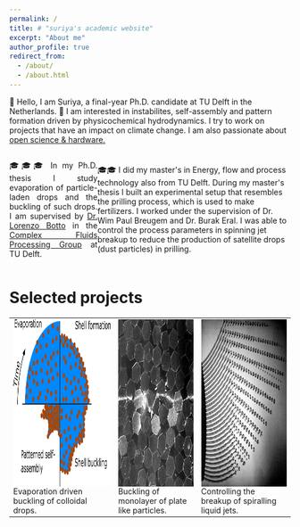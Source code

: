 ```yaml
---
permalink: /
title: # "suriya's academic website"
excerpt: "About me"
author_profile: true
redirect_from: 
  - /about/
  - /about.html
---
```




👋 Hello, I am Suriya, a final-year Ph.D. candidate at TU Delft in the Netherlands. 🔬 I am interested in instabilites, self-assembly and pattern formation driven by physicochemical hydrodynamics. I try to work on projects that have an impact on climate change. I am also passionate about <a href="https://suriyaflow.github.io/suriyaprakash.github.io/opensource/">open science & hardware.</a>


<div style="display: flex; align-items: center;">
<p style="text-align: justify;"> 🎓🎓🎓 In my Ph.D. thesis I study evaporation of particle-laden drops and the buckling of such drops. I am supervised by <a href="https://www.tudelft.nl/staff/l.botto/?cHash=7ba1f9f844091f98d5670993cb9cc996">Dr. Lorenzo Botto</a>  in the <a href = "https://www.tudelft.nl/me/over/afdelingen/process-energy/research/complex-fluid-processing">Complex Fluids Processing Group</a> at TU Delft. 

  🎓🎓 I did my master's in Energy, flow and process technology also from TU Delft. During my master's thesis I built an experimental setup that resembles the prilling process, which is used to make fertilizers. I worked under the supervision of Dr. Wim Paul Breugem and Dr. Burak Eral. I was able to control the process parameters in spinning jet breakup to reduce the production of satellite drops (dust particles) in prilling.
</p>
</div>

Selected projects
======

<!-- <div style="display: flex; align-items: center;">
  <img src="./images/spiralling_liq_jet.png" alt="Alt Text" width="300" align="right" style="margin-right: 30px;">
  <p style="text-align: justify;">🎓🎓 I did my master in Energy, flow and process technology also from TU Delft. For my thesis I built an experimental setup that resembles the prilling process which is used to make fertilizers under the supervision of Dr. Wim Paul Breugem and Dr. Burak Eral. I was able to control the process parameters in spinning jet breakup to reduce the production of satellite drops (dust particles) in prilling. It is estimated that each prilling tower emits 1500 tons of nitrogen based pollutants in to the air every year. I was able to successfully eliminate the satellite drops in the model prilling machine I built. Read my <a href = "http://resolver.tudelft.nl/uuid:2d4a4fec-0637-4fa4-842e-f6e924cf8369">thesis</a> or our <a href = "https://www.cambridge.org/core/journals/journal-of-fluid-mechanics/article/controlling-the-breakup-of-spiralling-jets-results-from-experiments-nonlinear-simulations-and-linear-stability-analysis/06D64EB348A30FFE210F42BE8192E4DF">paper.</a></p>
</div> -->

 <table>
        <tr>
            <td>
                <div class="image-container">
                    <img src="./images/evaporation_driven_buckling_sch.png" alt="Evaporation driven buckling of colloidal drops" align="center" height="300" style="margin-right: 0px;">
                    <div class="description">Evaporation driven buckling of colloidal drops.</div>
                </div>
            </td>
            <td>
                <div class="image-container">
                    <img src="./images/buckling_monolayer.png" alt="Buckling of monolayer of plate like particles" align="center" height="300" style="margin-right: 0px;">
                    <div class="description">Buckling of monolayer of plate like particles.</div>
                </div>
            </td>
          <td>
                <div class="image-container">
                    <img src="./images/spiralling_liq_jet.png" alt="Controlling the breakup of spiralling liquid jets" align="center" height="300" style="margin-right: 0px;">
                    <div class="description">Controlling the breakup of spiralling liquid jets.</div>
                </div>
            </td>
        </tr>
        <!--<tr>
            <td>
                <div class="image-container">
                    <img src="image4.jpg" alt="Description of Image 4">
                    <div class="description">Description for image 4.</div>
                </div>
            </td>
            <td>
                <div class="image-container">
                    <img src="image5.jpg" alt="Description of Image 5">
                    <div class="description">Description for image 5.</div>
                </div>
            </td>
            <td>
                <div class="image-container">
                    <img src="image6.jpg" alt="Description of Image 6">
                    <div class="description">Description for image 6.</div>
                </div>
            </td>
        </tr>-->
    </table>
